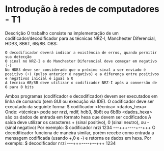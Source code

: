 # Introdução à redes de computadores - T1

Descrição
O trabalho consiste na implementação de um codificador/decodificador para as técnicas NRZ-I, Manchester Diferencial, HDB3, 8B6T, 6B/8B.
OBS:

    O decodificador deverá indicar a existência de erros, quando permitir sua detecção
    O sinal no NRZ-I e do Manchester Diferencial deve começar em negativo (-)
    No HDB3 deve ser considerado que o próximo sinal a ser enviado é positivo (+) (pulso anterior é negativo) e a diferença entre positivos e negativos inicial é igual a 0
    A técnica 6B/8B deve utilizar o codificador NRZ-I após a conversão de 6 para 8 bits

Ambos programas (codificador e decodificador) devem ser executados em linha de comando (sem GUI ou execução via IDE). O codificador deve ser executado da seguinte forma:
$ codificador <técnica> <dados_hexa>
Onde:
<técnica> pode ser nrzi, mdif, hdb3, 8b6t ou 6b8b
<dados_hexa> são os dados de entrada em formato hexa que devem ser codificados
A saída deve utilizar os caracteres + (sinal positivo), 0 (sinal neutro), ou - (sinal negativo)
Por exemplo:
$ codificador nrzi 1234
---+++----+--+++
O decodificador funciona de maneira similar, porém recebe como entrada a mensagem codificada (usando +,0 e -) e retorna os dados em hexa.
Por exemplo:
$ decodificador nrzi ---+++----+--+++
1234
